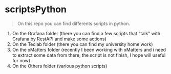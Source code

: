 # scriptsPython

> On this repo you can find differents scripts in python.

1. On the Grafana folder (there you can find a few scripts that "talk" with Grafana by RestAPI and make some actions)
2. On the Teclab folder (there you can find my university home work)
3. On the xMatters folder (recently I been working with xMatters and i need to extract some data from there, the script is not finish, I hope will useful for now)
4. On the Others folder (various python scripts)